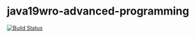 # java19wro-advanced-programming
[![Build Status](https://travis-ci.org/ZawadaMatt/java19wro-advanced-programming.svg?branch=master)](https://github.com/ZawadaMatt/java19wro-advanced-programming)